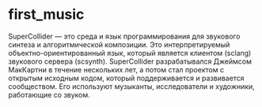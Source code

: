 # first_music
SuperCollider — это среда и язык программирования для звукового синтеза и алгоритмической композиции. Это интерпретируемый объектно-ориентированный язык, который является клиентом (sclang) звукового сервера (scsynth).  SuperCollider разрабатывался Джеймсом МакКартни в течение нескольких лет, а потом стал проектом с открытым исходным кодом, который поддерживается и развивается сообществом. Его используют музыканты, исследователи и художники, работающие со звуком.
